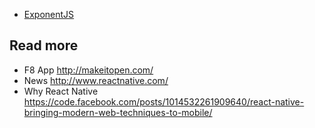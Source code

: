 - [ExponentJS](https://exponentjs.com/)

## Read more
- F8 App http://makeitopen.com/
- News http://www.reactnative.com/
- Why React Native https://code.facebook.com/posts/1014532261909640/react-native-bringing-modern-web-techniques-to-mobile/
